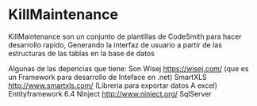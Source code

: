 # KillMaintenance
KillMaintenance son un conjunto de plantillas de CodeSmith para hacer desarrollo rapido,
Generando la interfaz de usuario a partir de las estructuras de las tablas en la base de datos

Algunas de las depencias que tiene:
Son Wisej https://wisej.com/ (que es un Framework para desarrollo de Inteface en .net)
SmartXLS http://www.smartxls.com/ (Libreria para exportar datos A excel)
Entityframework 6.4
NInject http://www.ninject.org/
SqlServer

